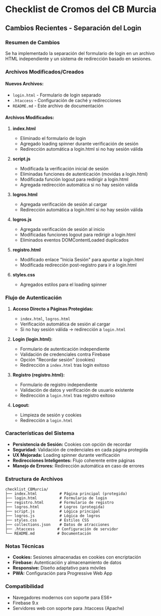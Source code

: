 # Checklist de Cromos del CB Murcia

## Cambios Recientes - Separación del Login

### Resumen de Cambios

Se ha implementado la separación del formulario de login en un archivo HTML independiente y un sistema de redirección basado en sesiones.

### Archivos Modificados/Creados

#### Nuevos Archivos:
- `login.html` - Formulario de login separado
- `.htaccess` - Configuración de caché y redirecciones
- `README.md` - Este archivo de documentación

#### Archivos Modificados:

1. **index.html**
   - Eliminado el formulario de login
   - Agregado loading spinner durante verificación de sesión
   - Redirección automática a login.html si no hay sesión válida

2. **script.js**
   - Modificada la verificación inicial de sesión
   - Eliminadas funciones de autenticación (movidas a login.html)
   - Modificada función logout para redirigir a login.html
   - Agregada redirección automática si no hay sesión válida

3. **logros.html**
   - Agregada verificación de sesión al cargar
   - Redirección automática a login.html si no hay sesión válida

4. **logros.js**
   - Agregada verificación de sesión al inicio
   - Modificadas funciones logout para redirigir a login.html
   - Eliminados eventos DOMContentLoaded duplicados

5. **registro.html**
   - Modificado enlace "Inicia Sesión" para apuntar a login.html
   - Modificada redirección post-registro para ir a login.html

6. **styles.css**
   - Agregados estilos para el loading spinner

### Flujo de Autenticación

1. **Acceso Directo a Páginas Protegidas:**
   - `index.html`, `logros.html`
   - Verificación automática de sesión al cargar
   - Si no hay sesión válida → redirección a `login.html`

2. **Login (login.html):**
   - Formulario de autenticación independiente
   - Validación de credenciales contra Firebase
   - Opción "Recordar sesión" (cookies)
   - Redirección a `index.html` tras login exitoso

3. **Registro (registro.html):**
   - Formulario de registro independiente
   - Validación de datos y verificación de usuario existente
   - Redirección a `login.html` tras registro exitoso

4. **Logout:**
   - Limpieza de sesión y cookies
   - Redirección a `login.html`

### Características del Sistema

- **Persistencia de Sesión:** Cookies con opción de recordar
- **Seguridad:** Validación de credenciales en cada página protegida
- **UX Mejorada:** Loading spinner durante verificación
- **Redirecciones Inteligentes:** Flujo coherente entre páginas
- **Manejo de Errores:** Redirección automática en caso de errores

### Estructura de Archivos

```
checklist_CBMurcia/
├── index.html          # Página principal (protegida)
├── login.html          # Formulario de login
├── registro.html       # Formulario de registro
├── logros.html         # Logros (protegida)
├── script.js           # Lógica principal
├── logros.js           # Lógica de logros
├── styles.css          # Estilos CSS
├── collections.json    # Datos de atracciones
├── .htaccess          # Configuración de servidor
└── README.md          # Documentación
```

### Notas Técnicas

- **Cookies:** Sesiones almacenadas en cookies con encriptación
- **Firebase:** Autenticación y almacenamiento de datos
- **Responsive:** Diseño adaptativo para móviles
- **PWA:** Configuración para Progressive Web App

### Compatibilidad

- Navegadores modernos con soporte para ES6+
- Firebase 9.x
- Servidores web con soporte para .htaccess (Apache) 